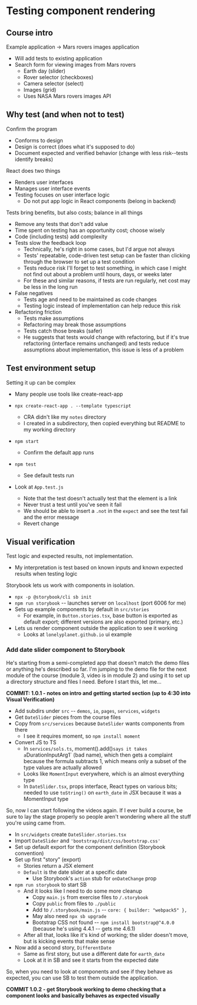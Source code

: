 # Testing component rendering

## Course intro

Example application -> Mars rovers images application

- Will add tests to existing application
- Search form for viewing images from Mars rovers
  - Earth day (slider)
  - Rover selector (checkboxes)
  - Camera selector (select)
  - Images (grid)
  - Uses NASA Mars rovers images API

## Why test (and when not to test)

Confirm the program

- Conforms to design
- Design is correct (does what it's supposed to do)
- Document expected and verified behavior (change with less risk--tests identify breaks)

React does two things

- Renders user interfaces
- Manages user interface events
- Testing focuses on user interface logic
  - Do not put app logic in React components (belong in backend)

Tests bring benefits, but also costs; balance in all things

- Remove any tests that don't add value
- Time spent on testing has an opportunity cost; choose wisely
- Code (including tests) add complexity
- Tests slow the feedback loop
  - Technically, he's right in some cases, but I'd argue not always
  - Tests' repeatable, code-driven test setup can be faster than clicking through the browser to set up a test condition
  - Tests reduce risk I'll forget to test something, in which case I might not find out about a problem until hours, days, or weeks later
  - For these and similar reasons, if tests are run regularly, net cost may be less in the long run
- False negatives
  - Tests age and need to be maintained as code changes
  - Testing logic instead of implementation can help reduce this risk
- Refactoring friction
  - Tests make assumptions
  - Refactoring may break those assumptions
  - Tests catch those breaks (safer)
  - He suggests that tests would change with refactoring, but if it's true refactoring (interface remains unchanged) and tests reduce assumptions about implementation, this issue is less of a problem

## Test environment setup

Setting it up can be complex

- Many people use tools like create-react-app

- `npx create-react-app . --template typescript`
  - CRA didn't like my `notes` directory
  - I created in a subdirectory, then copied everything but README to my working directory
- `npm start`
  - Confirm the default app runs
- `npm test`
  - See default tests run
- Look at `App.test.js`
  - Note that the test doesn't actually test that the element is a link
  - Never trust a test until you've seen it fail
  - We should be able to insert a `.not` in the `expect` and see the test fail and the error message
  - Revert change

## Visual verification

Test logic and expected results, not implementation.

- My interpretation is test based on known inputs and known expected results when testing logic

Storybook lets us work with components in isolation.

- `npx -p @storybook/cli sb init`
- `npm run storybook` -- launches server on `localhost` (port 6006 for me)
- Sets up example components by default in `src/stories`
  - For example, in `Button.stories.tsx`, base button is exported as default export; different versions are also exported (primary, etc.)
- Lets us render component outside the application to see it working
  - Looks at `lonelyplanet.github.io` ui example

### Add date slider component to Storybook

He's starting from a semi-completed app that doesn't match the demo files or anything he's described so far. I'm jumping to the demo file for the next module of the course (module 3, video is in module 2) and using it to set up a directory structure and files I need. Before I start this, let me...

**COMMIT: 1.0.1 - notes on intro and getting started section (up to 4:30 into Visual Verification)**

- Add subdirs under `src` -- `demos`, `io`, `pages`, `services`, `widgets`
- Get `DateSlider` pieces from the course files
- Copy from `src/services` because `DateSlider` wants components from there
  - I see it requires moment, so `npm install moment`
- Convert JS to TS
  - In `services/sols.ts`, moment().add()`says it takes a`DurationInputArg1` (bad name), which then gets a complaint because the formula subtracts 1, which means only a subset of the type values are actually allowed
  - Looks like `MomentInput` everywhere, which is an almost everything type
  - In `DateSlider.tsx`, props interface, React types on various bits; needed to use `toString()` on `earth_date` in JSX because it was a MomentInput type

So, now I can start following the videos again. If I ever build a course, be sure to lay the stage properly so people aren't wondering where all the stuff you're using came from.

- In `src/widgets` create `DateSlider.stories.tsx`
- Import `DateSlider` and `'bootstrap/dist/css/bootstrap.css'`
- Set up default export for the component definition (Storybook convention)
- Set up first "story" (export)
  - Stories return a JSX element
  - `Default` is the date slider at a specific date
    - Use Storybook's `action` stub for `onDateChange` prop
- `npm run storybook` to start SB
  - And it looks like I need to do some more cleanup
    - Copy `main.js` from exercise files to `/.storybook`
    - Copy `public` from files to `./public`
    - Add to `/.storybook/main.js` -- `core: { builder: "webpack5" },`
    - May also need `npx sb upgrade`
    - Bootstrap CSS not found -- `npm install bootstrap@^4.0.0` (because he's using 4.4.1 -- gets me 4.6.1)
  - After all that, looks like it's kind of working; the slider doesn't move, but is kicking events that make sense
- Now add a second story, `DifferentDate`
  - Same as first story, but use a different date for `earth_date`
  - Look at it in SB and see it starts from the expected date

So, when you need to look at components and see if they behave as expected, you can use SB to test them outside the application.

**COMMIT 1.0.2 - get Storybook working to demo checking that a component looks and basically behaves as expected visually**
